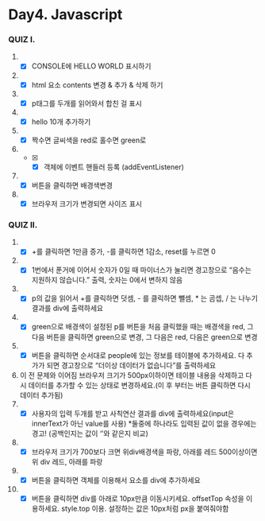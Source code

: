 ﻿# Day4. Javascript

 
 ### QUIZ I.
1. - [x] CONSOLE에 HELLO WORLD 표시하기
2. - [x] html 요소 contents 변경 & 추가 & 삭제 하기
3. - [x] p태그를 두개를 읽어와서 합친 걸 표시
4. - [x] hello 10개 추가하기
5. - [x] 짝수면 글씨색을 red로 홀수면 green로
6. - [x] - [x] 객체에 이벤트 핸들러 등록 (addEventListener)
7. - [x] 버튼을 클릭하면 배경색변경
8. - [x] 브라우저 크기가 변경되면 사이즈 표시

### QUIZ II.
1. - [x] +를 클릭하면 1만큼 증가, -를 클릭하면 1감소, reset를 누르면 0
2. - [x] 1번에서 푼거에 이어서 숫자가 0일 때 마이너스가 눌리면 경고창으로 “음수는 지원하지 않습니다.” 출력, 숫자는 0에서 변하지 않음
3. - [x] p의 값을 읽어서 +를 클릭하면 덧셈, - 를 클릭하면 뺄셈, * 는 곰셉, / 는 나누기 결과를 div에 출력하세요
4. - [x] green으로 배경색이 설정된 p를 버튼을 처음 클릭했을 때는 배경색을 red, 그 다음 버튼을 클릭하면 green으로 변경, 그 다음은 red, 다음은 green으로 변경
5. - [x] 버튼을 클릭하면 순서대로 people에 있는 정보를 테이블에 추가하세요. 다 추가가 되면 경고창으로 “더이상 데이터가 없습니다”를 출력하세요
6. 이 전 문제와 이어짐 브라우저 크기가 500px이하이면 테이블 내용을 삭제하고 다시 데이터를 추가할 수 있는 상태로 변경하세요.(이 후 부터는 버튼 클릭하면 다시 데이터 추가됨)
7. - [x] 사용자의 입력 두개를 받고 사칙연산 결과를 div에 출력하세요(input은 innerText가 아닌 value를 사용) *둘중에 하나라도 입력된 값이 없을 경우에는 경고! (공백인지는 값이 ‘’와 같은지 비교)
8. - [x] 브라우저 크기가 700보다 크면 위div배경색을 파랑, 아래를 레드
500이상이면 위 div 레드, 아래를 파랑
9. - [x] 버튼을 클릭하면 객체를 이용해서 요소를 div에 추가하세요
10. - [x] 버튼을 클릭하면 div를 아래로 10px만큼 이동시키세요. offsetTop 속성을 이용하세요. style.top 이용. 설정하는 값은 10px처럼 px을 붙여줘야함
